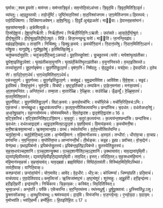 

  
घ॒र्मास:॒श्वम इ॒यत्तेा॑। माम॑न्ता। सम॑न्तात्रि॒वृतं॑। सम॒न्तेति॒संऽअ॑न्ता। त्रि॒वृतं॒वि। त्रि॒वृत॒मिति॑त्रि॒ऽवृतं॑। व्या॑पतु:। आ॒प॒तु॒स्तयो॑:। तयो॒र्जुष्टिं॑। जुष्टिं॑मात॒रिश्वा॑। मा॒त॒रिश्वा॑जगाम। ज॒गा॒मेति॑जगाम॥ दि॒वस्पय॑:। पयो॒दिधि॑षाणा:। दिधि॑षाणाअवेषन्। अ॒वे॒ष॒न्वि॒दु:। वि॒दुर्दे अुच्॑द्राअतेा॑। मा॒वा:। दे॒वास्स॒हसा॑मानं। स॒हसा॑मानम॒र्कं। अ॒र्कमित्य॒र्कं॥  
ति॒स्रोदे॒ष्ट्राय॑। दे॒ष्ट्राय॒निर्ऋ॑ती:। निर्ऋ॑ती॒रुप॑। निर्ऋ॑ती॒रिति॒नि:ऽऋ॑ती:। उपा॑सते। आ॒स॒ते॒दी॒र्घ॒श्रुत॑:। दी॒र्घ॒श्रुतो॒वि। दी॒र्घ॒श्रुत॒इति॑दी॒र्घ॒ऽश्रुत॑:। विहि। हिजा॒ननइ॒न्द्र॒ यत्तेा॑। मा्ति॑। जा॒नन्ति॒वह्न॑य:। वह्न॑य॒इति॒वह्न॑य:॥ तासां॒नि। निचि॑क्यु:। चि॒क्यु॒:क॒वय॑:। क॒वयो॑नि॒दानं॑। नि॒दानं॒परे॑षु। नि॒दान॒मिति॑नि॒ऽदानं॑। परे॑षु॒या। यागुह्ये॑षु। गुह्ये॑षुव्र॒तेषु॑। व्र॒तेष्विति॑व्र॒तेषु॑॥  
चतु॑ष्कपर्दायुव॒ति:। चतुः॑कप॒र्देति॒चतु॑:ऽकपर्दा। यु॒व॒तिस्सु॒पेशा॑:। सु॒चवु॒तस्य॑।यत्तेा॑। मापेशा॑घृ॒तप्र॑तीका। सु॒पेशा॒इति॑सु॒ऽपेशा॑:। घृ॒तप्र॑तीकाव॒युना॑नि। घृ॒तप्र॑ती॒केति॑घृ॒तऽप्र॑तीका। व॒युना॑निवस्ते। व॒स्त॒इति॑वस्ते॥ तस्यां॑सुप॒र्णा। सु॒प॒र्णावृष॑णा। सु॒प॒र्णेति॑सु॒ऽप॒र्णा। वृष॑णा॒नि। निषे॑दतु:। से॒द॒तु॒र्यत्र॑। यत्र॑दे॒वा:। दे॒वाद॑धिरे। द॒तेय त्तेा॑। मा॒धि॒रे॒भा॒ग॒धेयं॑। भा॒ग॒धेय॒मिति॑भा॒ग॒ऽधेयं॑॥  
एक॑स्सुप॒र्ण:। सु॒प॒र्णस्स:। सु॒प॒र्णइति॑सु॒ऽप॒र्ण:। सस॑मु॒द्रं। स॒मु॒द्रमावि॑वेश। आवि॑वेश। वि॒वे॒श॒स:। सइ॒दं। इ॒दंविश्वं॑। विश्वं॒भुव॑नं। भुव॑नं॒वि। विच॑ष्टे। च॒ष्ट॒इति॑चष्टे॥ तम्पा॑केन। पा॒के॒न॒मन॑सा। मन॑सा॒पश्यं॑। अ॒प॒श्य॒मन्ति॑त:। अन्ति॑त॒स्तं। तम्मा॒ता। मा॒तारे॑ळ्हि। रे॒ळ्हि॒स:। सउ॑रेळ्हि। ऊँ॒इत्यूँ॑। रे॒ळ्हि॒मा॒तरं॑। मा॒तर॒मिति॑मा॒तरं॑॥  
सु॒प॒र्णंविप्रा॑:। सु॒प॒र्णमिति॑सु॒ऽप॒र्णं। विप्रा॑:क॒वय॑:। क॒वयो॒वचो॑भि:। वचो॑भि॒रेकं॑। वचो॑भि॒रिति॒वच॑:ऽभि:। एकं॒सन्तं॑। सन्तं॑बहु॒धा। ब॒हु॒धाक॑ल्पयन्ति। क॒ल्प॒य॒न्तीति॑कल्पयन्ति॥ छन्दां॑सिच। च॒दध॑त:। दध॑तोअध्व॒रेषु॑। अ॒ध्व॒रेषु॒ग्रहा॑न्। ग्रहा॒न्त्सोम॑स्य। सोम॑स्यमिमते। मि॒म॒तेद्वाद॑श। द्वाद॒शेति॒द्वाद॑श॥ 16 ॥  
ष॒ट्त्रिं॒शाँश्च॑। ष॒ट्त्रिं॒शानिति॑ष॒ट्ऽत्रिं॒शान्। च॒च॒तुर॑:। च॒तुर॑:क॒ल्पय॑न्त:। क॒ल्पय॑न्त॒श्छन्दां॑सि। छन्दां॑सिच। च॒दध॑त:। दध॑तआद्वाद॒शं। आ॒द्वा॒द॒शमित्या॒ऽद्वा॒द॒शं॥ य॒ज्ञंवि॒माय॑। वि॒माय॑क॒वय॑:। क॒वयो॑मनी॒षा। म॒नी॒षाऋ॑क्सा॒माभ्यां॑। ऋ॒क्सा॒माभ्यां॒प्र। प्ररथं॑। रथं॑वर्तयन्ति। व॒र्त॒य॒न्तीति॑वर्तयन्ति॥  
चतु॑र्दशा॒न्ये। चतु॑र्द॒शेति॒चतु॑:ऽदश। अ॒न्येम॑हि॒मान॑:। म॒हि॒मानो॑अस्य। अ॒स्य॒तं। तन्धीरा॑:। धीरा॑वा॒चा। वा॒चाप्र। प्रण॑यन्ति। न॒य॒न्ति॒स॒प्त। स॒प्तेति॑स॒प्त॥ आप्ना॑नन्ती॒र्थं। ती॒र्थङ्क:। कइ॒ह। इ॒हप्र। प्रवो॑चत्। वो॒च॒द्येन॑। येन॑प॒था। प॒थाप्र॒पिब॑न्ते। प्र॒पिब॑न्तेसु॒तस्य॑। प्र॒पिब॑न्त॒इति॑प्र॒ऽपिब॑न्ते। सु॒तस्येति॑सु॒तस्य॑॥  
स॒ह॒स्र॒धाप॑ञ्चद॒शानि॑। प॒ञ्च॒द॒शान्यु॒क्था। प॒ञ्च॒द॒शानीति॑प॒ञ्च॒ऽद॒शानि॑। उ॒क्थायाव॑त्। याव॒द्यावा॑पृथि॒वी। द्यावा॑पृथि॒वीताव॑त्। द्यावा॑पृथि॒वीइति॒द्यावा॑पृथि॒वी। ताव॒दित्। इत्तत्। तदिति॒तत्॥ स॒ह॒स्रधाम॑हि॒मान॑:। म॑हि॒मान॑स्स॒हस्रं॑। स॒हस्रं॒याव॑त्। याव॒द्ब्रह्म॑। ब्रह्म॒विष्ठि॑तं। विष्ठि॑तं॒ताव॑ती। विस्थि॑त॒मिति॒विऽस्थि॑तं। ताव॑ती॒वाक्। वागिति॒वाक्॥  
कश्छन्द॑सां। छन्द॑सां॒योगं॑। योग॒मावे॑द। आवे॑द। वे॒द॒धीर॑:। धीर॒:क:। कोधिष्ण्यां॑। धिष्ण्यां॒प्रति॑। प्रति॒वाचं॑। वाचं॑पपाद। प॒पा॒देति॑पपाद॥ कमृ॒त्विजां॑। ऋ॒त्विजा॑मष्ट॒मं। अ॒ष्ट॒मंशूरं॑। शूर॑माहु:। आ॒हु॒र्हरी॑। हरी॒इन्द्र॑स्य। हरी॒इति॒हरी॑। इन्द्र॑स्य॒नि। निचि॑काय। चि॒का॒य॒क:। कस्वि॑त्। स्वि॒दिति॑स्वित्॥  
भूम्या॒अन्तं॑। अन्तं॒परि॑। पर्येके॑। एके॑चरन्ति। च॒र॒न्ति॒रथ॑स्य। रथ॑स्यधू॒र्षु। धू॒र्षुयु॒क्तास॑:। धू॒स्स्विति॑धू॒:ऽसु। यु॒क्तासो॑अस्थु:। अ॒स्थु॒रित्य॑स्थु:॥ श्रम॑स्यदायं। दा॒यं॒वि। विभ॑जन्ति। भ॒ज॒न्त्ये॒भ्य॒:। ए॒भ्यो॒य॒दा। य॒दाय॒म:। य॒मोभव॑ति। भव॑ति॒हर्म्ये॑। हर्म्ये॑हि॒त:। हि॒तइति॑हि॒त:॥ 17 ॥  
